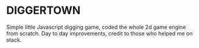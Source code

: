 # DIGGERTOWN

Simple little Javascript digging game, coded the whole 2d game engine from scratch. Day to day improvements, credit to those who helped me on stack.
